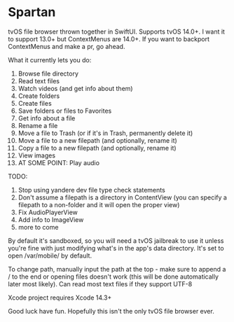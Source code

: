# Spartan
tvOS file browser thrown together in SwiftUI. Supports tvOS 14.0+.
I want it to support 13.0+ but ContextMenus are 14.0+. If you want to backport ContextMenus and make a pr, go ahead.

What it currently lets you do:

1. Browse file directory
2. Read text files
3. Watch videos (and get info about them)
4. Create folders
5. Create files
6. Save folders or files to Favorites
7. Get info about a file
8. Rename a file
9. Move a file to Trash (or if it's in Trash, permanently delete it)
10. Move a file to a new filepath (and optionally, rename it)
11. Copy a file to a new filepath (and optionally, rename it)
12. View images
13. AT SOME POINT: Play audio

TODO:
1. Stop using yandere dev file type check statements
2. Don't assume a filepath is a directory in ContentView (you can specify a filepath to a non-folder and it will open the proper view)
3. Fix AudioPlayerView
4. Add info to ImageView
5. more to come

By default it's sandboxed, so you will need a tvOS jailbreak to use it unless you're fine with just modifying what's in the app's data directory. It's set to open /var/mobile/ by default.

To change path, manually input the path at the top - make sure to append a / to the end or opening files doesn't work (this will be done automatically later most likely). Can read most text files if they support UTF-8

Xcode project requires Xcode 14.3+

Good luck have fun. Hopefully this isn't the only tvOS file browser ever.
